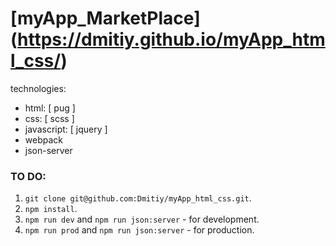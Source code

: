 # [myApp_MarketPlace] (https://dmitiy.github.io/myApp_html_css/)

technologies:

- html: [ pug ]
- css: [ scss ]
- javascript: [ jquery ]
- webpack
- json-server

### TO DO:

1. `git clone git@github.com:Dmitiy/myApp_html_css.git`.
2. `npm install`.
3. `npm run dev` and `npm run json:server` - for development.
4. `npm run prod` and `npm run json:server` - for production.
